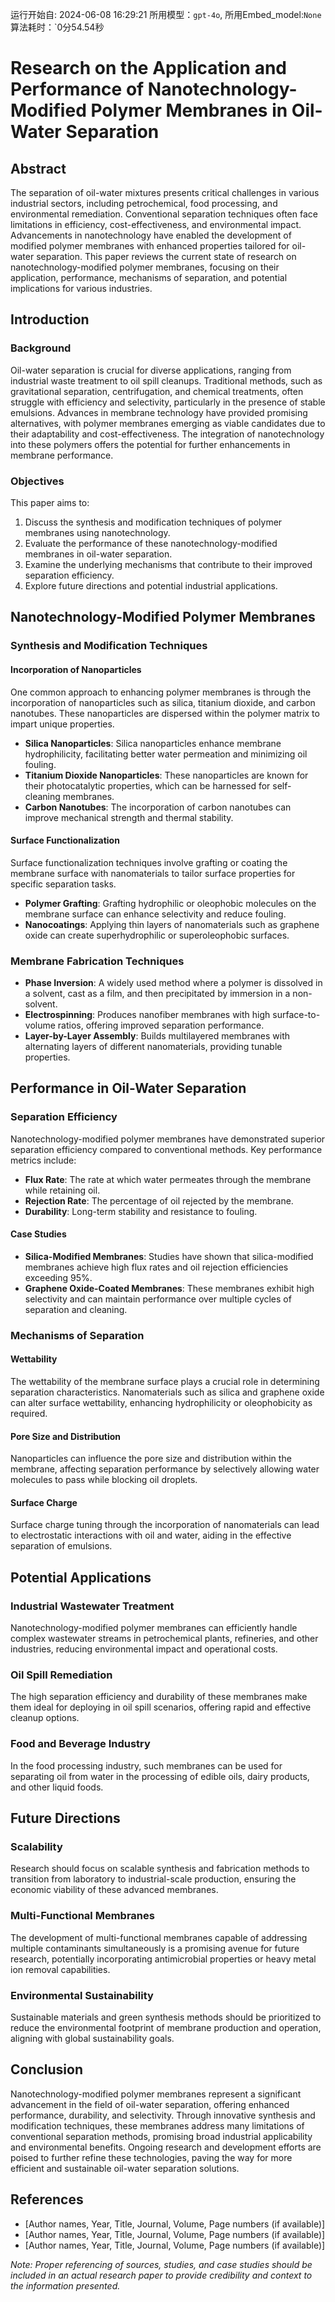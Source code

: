 运行开始自: 2024-06-08 16:29:21
所用模型：`gpt-4o`, 所用Embed_model:`None`
算法耗时：`0分54.54秒
# Research on the Application and Performance of Nanotechnology-Modified Polymer Membranes in Oil-Water Separation

## Abstract

The separation of oil-water mixtures presents critical challenges in various industrial sectors, including petrochemical, food processing, and environmental remediation. Conventional separation techniques often face limitations in efficiency, cost-effectiveness, and environmental impact. Advancements in nanotechnology have enabled the development of modified polymer membranes with enhanced properties tailored for oil-water separation. This paper reviews the current state of research on nanotechnology-modified polymer membranes, focusing on their application, performance, mechanisms of separation, and potential implications for various industries.

## Introduction

### Background

Oil-water separation is crucial for diverse applications, ranging from industrial waste treatment to oil spill cleanups. Traditional methods, such as gravitational separation, centrifugation, and chemical treatments, often struggle with efficiency and selectivity, particularly in the presence of stable emulsions. Advances in membrane technology have provided promising alternatives, with polymer membranes emerging as viable candidates due to their adaptability and cost-effectiveness. The integration of nanotechnology into these polymers offers the potential for further enhancements in membrane performance.

### Objectives

This paper aims to:
1. Discuss the synthesis and modification techniques of polymer membranes using nanotechnology.
2. Evaluate the performance of these nanotechnology-modified membranes in oil-water separation.
3. Examine the underlying mechanisms that contribute to their improved separation efficiency.
4. Explore future directions and potential industrial applications.

## Nanotechnology-Modified Polymer Membranes

### Synthesis and Modification Techniques

#### Incorporation of Nanoparticles

One common approach to enhancing polymer membranes is through the incorporation of nanoparticles such as silica, titanium dioxide, and carbon nanotubes. These nanoparticles are dispersed within the polymer matrix to impart unique properties.

- **Silica Nanoparticles**: Silica nanoparticles enhance membrane hydrophilicity, facilitating better water permeation and minimizing oil fouling.
- **Titanium Dioxide Nanoparticles**: These nanoparticles are known for their photocatalytic properties, which can be harnessed for self-cleaning membranes.
- **Carbon Nanotubes**: The incorporation of carbon nanotubes can improve mechanical strength and thermal stability.

#### Surface Functionalization

Surface functionalization techniques involve grafting or coating the membrane surface with nanomaterials to tailor surface properties for specific separation tasks.

- **Polymer Grafting**: Grafting hydrophilic or oleophobic molecules on the membrane surface can enhance selectivity and reduce fouling.
- **Nanocoatings**: Applying thin layers of nanomaterials such as graphene oxide can create superhydrophilic or superoleophobic surfaces.

### Membrane Fabrication Techniques

- **Phase Inversion**: A widely used method where a polymer is dissolved in a solvent, cast as a film, and then precipitated by immersion in a non-solvent.
- **Electrospinning**: Produces nanofiber membranes with high surface-to-volume ratios, offering improved separation performance.
- **Layer-by-Layer Assembly**: Builds multilayered membranes with alternating layers of different nanomaterials, providing tunable properties.

## Performance in Oil-Water Separation

### Separation Efficiency

Nanotechnology-modified polymer membranes have demonstrated superior separation efficiency compared to conventional methods. Key performance metrics include:

- **Flux Rate**: The rate at which water permeates through the membrane while retaining oil.
- **Rejection Rate**: The percentage of oil rejected by the membrane.
- **Durability**: Long-term stability and resistance to fouling.

#### Case Studies

- **Silica-Modified Membranes**: Studies have shown that silica-modified membranes achieve high flux rates and oil rejection efficiencies exceeding 95%.
- **Graphene Oxide-Coated Membranes**: These membranes exhibit high selectivity and can maintain performance over multiple cycles of separation and cleaning.

### Mechanisms of Separation

#### Wettability

The wettability of the membrane surface plays a crucial role in determining separation characteristics. Nanomaterials such as silica and graphene oxide can alter surface wettability, enhancing hydrophilicity or oleophobicity as required.

#### Pore Size and Distribution

Nanoparticles can influence the pore size and distribution within the membrane, affecting separation performance by selectively allowing water molecules to pass while blocking oil droplets.

#### Surface Charge

Surface charge tuning through the incorporation of nanomaterials can lead to electrostatic interactions with oil and water, aiding in the effective separation of emulsions.

## Potential Applications

### Industrial Wastewater Treatment

Nanotechnology-modified polymer membranes can efficiently handle complex wastewater streams in petrochemical plants, refineries, and other industries, reducing environmental impact and operational costs.

### Oil Spill Remediation

The high separation efficiency and durability of these membranes make them ideal for deploying in oil spill scenarios, offering rapid and effective cleanup options.

### Food and Beverage Industry

In the food processing industry, such membranes can be used for separating oil from water in the processing of edible oils, dairy products, and other liquid foods.

## Future Directions

### Scalability

Research should focus on scalable synthesis and fabrication methods to transition from laboratory to industrial-scale production, ensuring the economic viability of these advanced membranes.

### Multi-Functional Membranes

The development of multi-functional membranes capable of addressing multiple contaminants simultaneously is a promising avenue for future research, potentially incorporating antimicrobial properties or heavy metal ion removal capabilities.

### Environmental Sustainability

Sustainable materials and green synthesis methods should be prioritized to reduce the environmental footprint of membrane production and operation, aligning with global sustainability goals.

## Conclusion

Nanotechnology-modified polymer membranes represent a significant advancement in the field of oil-water separation, offering enhanced performance, durability, and selectivity. Through innovative synthesis and modification techniques, these membranes address many limitations of conventional separation methods, promising broad industrial applicability and environmental benefits. Ongoing research and development efforts are poised to further refine these technologies, paving the way for more efficient and sustainable oil-water separation solutions.

## References

- [Author names, Year, Title, Journal, Volume, Page numbers (if available)]
- [Author names, Year, Title, Journal, Volume, Page numbers (if available)]
- [Author names, Year, Title, Journal, Volume, Page numbers (if available)]

*Note: Proper referencing of sources, studies, and case studies should be included in an actual research paper to provide credibility and context to the information presented.*